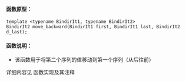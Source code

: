 
#### 函数原型：
```
template <typename BindirIt1, typename BindirIt2>
BindirIt2 move_backward(BindirIt1 first, BindirIt1 last, BindirIt2 d_last);
```

#### 函数说明：
* 该函数用于将第二个序列的值移动到第一个序列（从后往前）

详细内容见 函数实现及其注释

